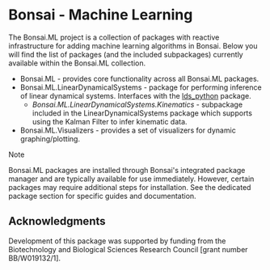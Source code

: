 # Bonsai - Machine Learning

The Bonsai.ML project is a collection of packages with reactive infrastructure for adding machine learning algorithms in Bonsai. Below you will find the list of packages (and the included subpackages) currently available within the Bonsai.ML collection.

* Bonsai.ML - provides core functionality across all Bonsai.ML packages.
* Bonsai.ML.LinearDynamicalSystems - package for performing inference of linear dynamical systems. Interfaces with the [lds_python](https://github.com/joacorapela/lds_python) package.
  - *Bonsai.ML.LinearDynamicalSystems.Kinematics* - subpackage included in the LinearDynamicalSystems package which supports using the Kalman Filter to infer kinematic data.
* Bonsai.ML.Visualizers - provides a set of visualizers for dynamic graphing/plotting.

> [!NOTE]
> Bonsai.ML packages are installed through Bonsai's integrated package manager and are typically available for use immediately. However, certain packages may require additional steps for installation. See the dedicated package section for specific guides and documentation.

## Acknowledgments

Development of this package was supported by funding from the Biotechnology and Biological Sciences Research Council [grant number BB/W019132/1].